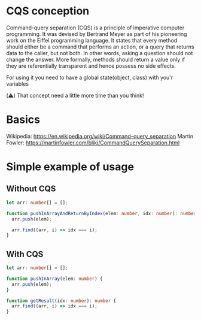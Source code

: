 # CQS conception

Command-query separation (CQS) is a principle of imperative computer programming. It was devised by Bertrand Meyer as part of his pioneering work on the Eiffel programming language.
It states that every method should either be a command that performs an action, or a query that returns data to the caller, but not both. In other words, asking a question should not change the answer.
More formally, methods should return a value only if they are referentially transparent and hence possess no side effects.

For using it you need to have a global state(object, class) with you'r variables

(⚠️) That concept need a little more time than you think!

# Basics

Wikipedia: https://en.wikipedia.org/wiki/Command–query_separation
Martin Fowler: https://martinfowler.com/bliki/CommandQuerySeparation.html

# Simple example of usage

## Without CQS

```ts
let arr: number[] = [];

function pushInArrayAndReturnByIndex(elem: number, idx: number): number {
  arr.push(elem);

  arr.find((arr, i) => idx === i);
}
```

## With CQS

```ts
let arr: number[] = [];

function pushInArray(elem: number) {
  arr.push(elem);
}

function getResult(idx: number): number {
  arr.find((arr, i) => idx === i);
}
```
